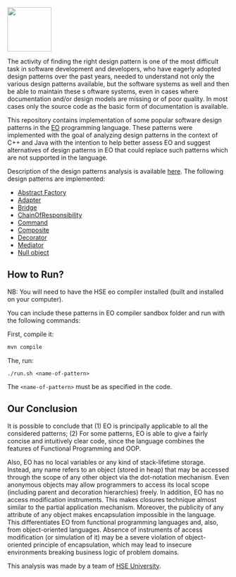<img src="https://www.yegor256.com/images/books/elegant-objects/cactus.svg" height="100px" />

The activity of finding the right design pattern is one of the most difficult task 
in software development and developers, who have eagerly adopted design patterns 
over the past years, needed to understand not only the various design patterns 
available, but the software systems as well and then be able to maintain these s
oftware systems, even in cases where documentation and/or design models are 
missing or of poor quality. In most cases only the source code as the basic 
form of documentation is available.

This repository contains implementation of some popular software design 
patterns in the [EO](https://www.eolang.org) programming language. These patterns 
were implemented with the goal of analyzing design patterns in the 
context of C++ and Java with the intention to help better assess EO and suggest 
alternatives of design patterns in EO that could replace such patterns 
which are not supported in the language.

Description of the design patterns analysis is available [here](https://github.com/HSE-Eolang/eodesignpatterns/tree/tex).
The following design patterns are implemented:

- [Abstract Factory](/eo/AbstractFabric.eo)
- [Adapter](/eo/Adapter.eo)
- [Bridge](/eo/Bridge.eo)
- [ChainOfResponsibility](/eo/ChainOfResponsibility.eo)
- [Command](/eo/Command.eo)
- [Composite](/eo/Composite.eo)
- [Decorator](/eo/Decorator.eo)
- [Mediator](/eo/Mediator.eo)
- [Null object](/eo/NullObject.eo)

## How to Run?

NB: You will need to have the HSE eo compiler installed (built and installed on your computer).

You can include these patterns in EO compiler sandbox folder 
and run with the following commands:

First, compile it:

```bash
mvn compile
```

The, run:

```
./run.sh <name-of-pattern>
```

The `<name-of-pattern>` must be as specified in the code.

## Our Conclusion

It is possible to conclude that (1) EO is principally applicable 
to all the considered patterns; (2) For some patterns, EO 
is able to give a fairly concise and intuitively clear code, 
since the language combines the features of Functional Programming and OOP.

Also, EO has no local variables or any kind of stack-lifetime storage. Instead,
any name refers to an object (stored in heap) that may be accessed through the
scope of any other object via the dot-notation mechanism. Even anonymous objects
may allow programmers to access its local scope (including parent and decoration
hierarchies) freely. In addition, EO has no access modification instruments.
This makes closures technique almost similar to the partial application
mechanism. Moreover, the publicity of any attribute of any object makes
encapsulation impossible in the language. This differentiates EO from functional
programming languages and, also, from object-oriented languages. Absence of
instruments of access modification (or simulation of it) may be a severe
violation of object-oriented principle of encapsulation, which may lead to
insecure environments breaking business logic of problem domains.

This analysis was made by a team of [HSE University](https://www.hse.ru/en/).
